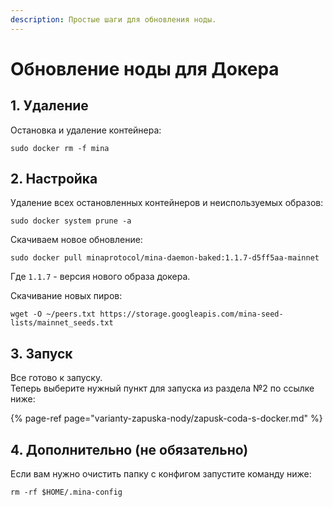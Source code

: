 ```yaml
---
description: Простые шаги для обновления ноды.
---
```


# Обновление ноды для Докера

## 1. Удаление

Остановка и удаление контейнера:

```text
sudo docker rm -f mina
```

## 2. Настройка

Удаление всех остановленных контейнеров и неиспользуемых образов:

```text
sudo docker system prune -a
```

Скачиваем новое обновление: 

```text
sudo docker pull minaprotocol/mina-daemon-baked:1.1.7-d5ff5aa-mainnet
```

Где `1.1.7` - версия нового образа докера.

Скачивание новых пиров:

```text
wget -O ~/peers.txt https://storage.googleapis.com/mina-seed-lists/mainnet_seeds.txt
```

## 3. Запуск

Все готово к запуску.   
Теперь выберите нужный пункт для запуска из раздела №2 по ссылке ниже:

{% page-ref page="varianty-zapuska-nody/zapusk-coda-s-docker.md" %}

## 4. Дополнительно \(не обязательно\)

Если вам нужно очистить папку с конфигом запустите команду ниже:

```text
rm -rf $HOME/.mina-config
```

